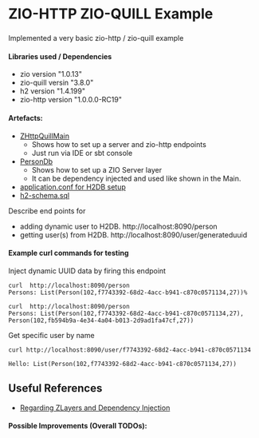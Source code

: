 # ZIO-HTTP ZIO-QUILL Example 
###
Implemented a very basic zio-http / zio-quill example

#### Libraries used / Dependencies
* zio version "1.0.13"
* zio-quill versin "3.8.0"
* h2 version "1.4.199"
* zio-http version "1.0.0.0-RC19" 

#### Artefacts:
* [ZHttpQuillMain](https://github.com/sumawa/zhttp-quill/blob/master/src/main/scala/zhq/ZHttpQuillMain.scala)
  - Shows how to set up a server and zio-http endpoints
  - Just run via IDE or sbt console
* [PersonDb](https://github.com/sumawa/zhttp-quill/blob/master/src/main/scala/zhq/PersonDb.scala)
  - Shows how to set up a ZIO Server layer 
  - It can be dependency injected and used like shown in the Main.
* [application.conf for H2DB setup](https://github.com/sumawa/zhttp-quill/blob/master/src/main/resources/application.conf)
* [h2-schema.sql](https://github.com/sumawa/zhttp-quill/blob/master/src/main/resources/sql/h2-schema.sql)

Describe end points for 
* adding dynamic user to H2DB. http://localhost:8090/person
* getting user(s) from H2DB.   http://localhost:8090/user/generateduuid

#### Example curl commands for testing
Inject dynamic UUID data by firing this endpoint
```
curl  http://localhost:8090/person
Persons: List(Person(102,f7743392-68d2-4acc-b941-c870c0571134,27))%                                                                       

curl  http://localhost:8090/person
Persons: List(Person(102,f7743392-68d2-4acc-b941-c870c0571134,27), Person(102,fb594b9a-4e34-4a04-b013-2d9ad1fa47cf,27))
```
Get specific user by name
```
curl http://localhost:8090/user/f7743392-68d2-4acc-b941-c870c0571134

Hello: List(Person(102,f7743392-68d2-4acc-b941-c870c0571134,27))
```

## Useful References 
* [Regarding ZLayers and Dependency Injection](https://blog.rockthejvm.com/structuring-services-with-zio-zlayer/)

#### Possible Improvements (Overall TODOs):


        

